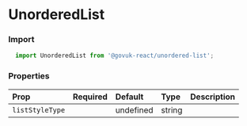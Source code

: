 UnorderedList
=============

### Import
```js
  import UnorderedList from '@govuk-react/unordered-list';
```
<!-- STORY -->



### Properties
Prop | Required | Default | Type | Description
:--- | :------- | :------ | :--- | :----------
 `listStyleType` |  | undefined | string | 


